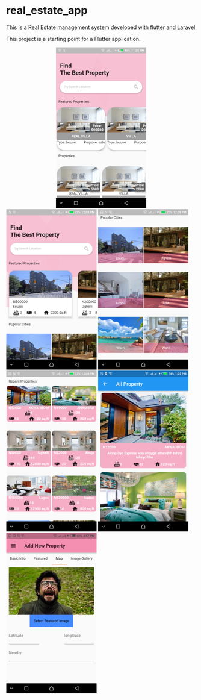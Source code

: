 # real_estate_app

This is a Real Estate management system developed with flutter and Laravel 

This project is a starting point for a Flutter application.

<div style="text-align:center">
<img src="https://github.com/prof22/Flutter_Real_estate_App/blob/main/screens/screen1.png" width="240"/>
</div>

<img src="https://github.com/prof22/Flutter_Real_estate_App/blob/main/screens/screen2.png" width="240"/>
<img src="https://github.com/prof22/Flutter_Real_estate_App/blob/main/screens/screen3.png" width="240"/>
<img src="https://github.com/prof22/Flutter_Real_estate_App/blob/main/screens/screen4.png" width="240"/>
<img src="https://github.com/prof22/Flutter_Real_estate_App/blob/main/screens/screen5.png" width="240"/>
<img src="https://github.com/prof22/Flutter_Real_estate_App/blob/main/screens/screen7.png" width="240"/>
